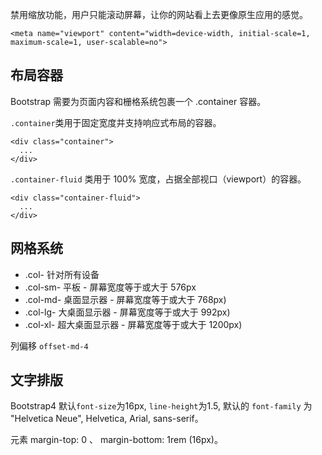 禁用缩放功能，用户只能滚动屏幕，让你的网站看上去更像原生应用的感觉。

```
<meta name="viewport" content="width=device-width, initial-scale=1, maximum-scale=1, user-scalable=no">
```

## 布局容器

Bootstrap 需要为页面内容和栅格系统包裹一个 .container 容器。

`.container`类用于固定宽度并支持响应式布局的容器。

```
<div class="container">
  ...
</div>
```

`.container-fluid` 类用于 100% 宽度，占据全部视口（viewport）的容器。

```
<div class="container-fluid">
  ...
</div>
```

## 网格系统

* .col- 针对所有设备
* .col-sm- 平板 - 屏幕宽度等于或大于 576px
* .col-md- 桌面显示器 - 屏幕宽度等于或大于 768px)
* .col-lg- 大桌面显示器 - 屏幕宽度等于或大于 992px)
* .col-xl- 超大桌面显示器 - 屏幕宽度等于或大于 1200px)

列偏移 `offset-md-4`

## 文字排版

Bootstrap4 默认`font-size`为16px, `line-height`为1.5, 默认的 `font-family` 为 "Helvetica Neue", Helvetica, Arial, sans-serif。

<p> 元素 margin-top: 0 、 margin-bottom: 1rem (16px)。